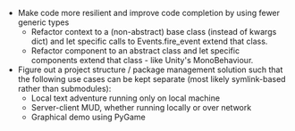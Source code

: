 * Make code more resilient and improve code completion by using fewer generic types
  * Refactor context to a (non-abstract) base class (instead of kwargs dict) and let specific calls to Events.fire_event extend that class.
  * Refactor component to an abstract class and let specific components extend that class - like Unity's MonoBehaviour.
* Figure out a project structure / package management solution such that the following use cases can be kept separate (most likely symlink-based rather than submodules):
  * Local text adventure running only on local machine
  * Server-client MUD, whether running locally or over network
  * Graphical demo using PyGame